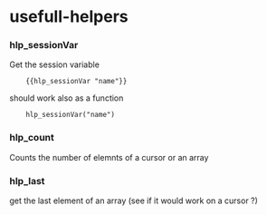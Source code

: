 # usefull-helpers

### hlp_sessionVar

Get the session variable

        {{hlp_sessionVar "name"}}

should work also as a function

        hlp_sessionVar("name")

### hlp_count

Counts the number of elemnts of a cursor or an array


### hlp_last

get the last element of an array (see if it would work on a cursor ?)
